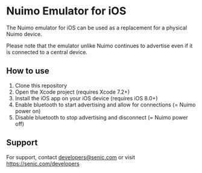 # Nuimo Emulator for iOS

The Nuimo emulator for iOS can be used as a replacement for a physical Nuimo device.

Please note that the emulator unlike Nuimo continues to advertise even if it is connected to a central device.

## How to use

1. Clone this repository
2. Open the Xcode project (requires Xcode 7.2+)
3. Install the iOS app on your iOS device (requires iOS 8.0+)
4. Enable bluetooth to start advertising and allow for connections (= Nuimo power on)
5. Disable bluetooth to stop advertising and disconnect (= Nuimo power off)

## Support

For support, contact developers@senic.com or visit https://senic.com/developers
